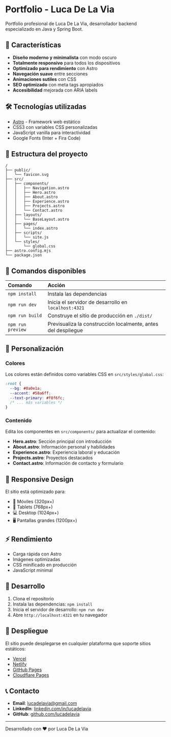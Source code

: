 # Portfolio - Luca De La Via

Portfolio profesional de Luca De La Via, desarrollador backend especializado en Java y Spring Boot.

## 🚀 Características

- **Diseño moderno y minimalista** con modo oscuro
- **Totalmente responsivo** para todos los dispositivos
- **Optimizado para rendimiento** con Astro
- **Navegación suave** entre secciones
- **Animaciones sutiles** con CSS
- **SEO optimizado** con meta tags apropiados
- **Accesibilidad** mejorada con ARIA labels

## 🛠️ Tecnologías utilizadas

- [Astro](https://astro.build/) - Framework web estático
- CSS3 con variables CSS personalizadas
- JavaScript vanilla para interactividad
- Google Fonts (Inter + Fira Code)

## 📂 Estructura del proyecto

```
/
├── public/
│   └── favicon.svg
├── src/
│   ├── components/
│   │   ├── Navigation.astro
│   │   ├── Hero.astro
│   │   ├── About.astro
│   │   ├── Experience.astro
│   │   ├── Projects.astro
│   │   └── Contact.astro
│   ├── layouts/
│   │   └── BaseLayout.astro
│   ├── pages/
│   │   └── index.astro
│   ├── scripts/
│   │   └── site.js
│   └── styles/
│       └── global.css
├── astro.config.mjs
└── package.json
```

## 🚀 Comandos disponibles

| Comando                | Acción                                      |
| :--------------------- | :------------------------------------------ |
| `npm install`          | Instala las dependencias                   |
| `npm run dev`          | Inicia el servidor de desarrollo en `localhost:4321` |
| `npm run build`        | Construye el sitio de producción en `./dist/` |
| `npm run preview`      | Previsualiza la construcción localmente, antes del despliegue |

## 🎨 Personalización

### Colores
Los colores están definidos como variables CSS en `src/styles/global.css`:

```css
:root {
  --bg: #0a0e1a;
  --accent: #58a6ff;
  --text-primary: #f0f6fc;
  /* ... más variables */
}
```

### Contenido
Edita los componentes en `src/components/` para actualizar el contenido:

- **Hero.astro**: Sección principal con introducción
- **About.astro**: Información personal y habilidades
- **Experience.astro**: Experiencia laboral y educación
- **Projects.astro**: Proyectos destacados
- **Contact.astro**: Información de contacto y formulario

## 📱 Responsive Design

El sitio está optimizado para:
- 📱 Móviles (320px+)
- 📱 Tablets (768px+)
- 💻 Desktop (1024px+)
- 🖥️ Pantallas grandes (1200px+)

## ⚡ Rendimiento

- Carga rápida con Astro
- Imágenes optimizadas
- CSS minificado en producción
- JavaScript minimal

## 🔧 Desarrollo

1. Clona el repositorio
2. Instala las dependencias: `npm install`
3. Inicia el servidor de desarrollo: `npm run dev`
4. Abre `http://localhost:4321` en tu navegador

## 🚀 Despliegue

El sitio puede desplegarse en cualquier plataforma que soporte sitios estáticos:

- [Vercel](https://vercel.com/)
- [Netlify](https://netlify.com/)
- [GitHub Pages](https://pages.github.com/)
- [Cloudflare Pages](https://pages.cloudflare.com/)

## 📞 Contacto

- **Email**: lucadelavia@gmail.com
- **LinkedIn**: [linkedin.com/in/lucadelavia](https://linkedin.com/in/lucadelavia)
- **GitHub**: [github.com/lucadelavia](https://github.com/lucadelavia)

---

Desarrollado con ❤️ por Luca De La Via